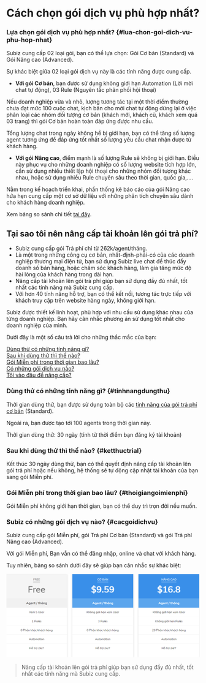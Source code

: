 # Cách chọn gói dịch vụ phù hợp nhất?

### Lựa chọn gói dịch vụ phù hợp nhất? {#lua-chon-goi-dich-vu-phu-hop-nhat}

Subiz cung cấp 02 loại gói, bạn có thể lựa chọn: Gói Cơ bản \(Standard\) và Gói Nâng cao \(Advanced\).

Sự khác biệt giữa 02 loại gói dịch vụ này là các tính năng được cung cấp.

* **Với gói Cơ bản**, bạn được sử dụng không giới hạn Automation \(Lời mời chat tự động\), 03 Rule \(Nguyên tắc phân phối hội thoại\)

Nếu doanh nghiệp vừa và nhỏ, lượng tương tác tại một thời điểm thường chưa đạt mức 100 cuộc chat, kịch bản cho mời chat tự động dừng lại ở việc phân loại các nhóm đối tượng cơ bản \(khách mới, khách cũ, khách xem quá 03 trang\) thì gói Cơ bản hoàn toàn đáp ứng được nhu cầu.

Tổng lượng chat trong ngày không hề bị giới hạn, bạn có thể tăng số lượng agent tương ứng để đáp ứng tốt nhất số lượng yêu cầu chat nhận được từ khách hàng.

* **Với gói Nâng cao**, điểm mạnh là số lượng Rule sẽ không bị giới hạn. Điều này phục vụ cho những doanh nghiệp có số lượng website tích hợp lớn, cần sử dụng nhiều thiết lập hội thoại cho những nhóm đối tượng khác nhau, hoặc sử dụng nhiều Rule chuyên sâu theo thời gian, quốc gia,....

Nằm trong kế hoạch triển khai, phần thống kê báo cáo của gói Nâng cao hứa hẹn cung cấp một cơ sở dữ liệu với những phân tích chuyên sâu dành cho khách hàng doanh nghiệp.

Xem bảng so sánh chi tiết [tại đây](http://subiz.com/vi/pricing.html#morestandard).

## Tại sao tôi nên nâng cấp tài khoản lên gói trả phí?

* Subiz cung cấp gói Trả phí chỉ từ 262k/agent/tháng.
* Là một trong những công cụ cơ bản, nhất-định-phải-có của các doanh nghiệp thương mại điện tử, bạn sử dụng Subiz live chat để thúc đẩy doanh số bán hàng, hoặc chăm sóc khách hàng, làm gia tăng mức độ hài lòng của khách hàng trong dài hạn.
* Nâng cấp tài khoản lên gói trả phí giúp bạn sử dụng đầy đủ nhất, tốt nhất các tính năng mà Subiz cung cấp.
* Với hơn 40 tính năng hỗ trợ, bạn có thể kết nối, tương tác trực tiếp với khách truy cập trên website hàng ngày, không giới hạn.

Subiz được thiết kế linh hoạt, phù hợp với nhu cầu sử dụng khác nhau của từng doanh nghiệp. Bạn hãy cân nhắc phương án sử dụng tốt nhất cho doanh nghiệp của mình.

Dưới đây là một số câu trả lời cho những thắc mắc của bạn:

[Dùng thử có những tính năng gì?](https://docs.subiz.com/tai-sao-toi-nen-nang-cap-tai-khoan-len-goi-tra-phi/#tinhnangdungthu)  
[Sau khi dùng thử thì thế nào?](https://docs.subiz.com/tai-sao-toi-nen-nang-cap-tai-khoan-len-goi-tra-phi/#ketthuctrial)  
[Gói Miễn phí trong thời gian bao lâu?](https://docs.subiz.com/tai-sao-toi-nen-nang-cap-tai-khoan-len-goi-tra-phi/#thoigiangoimienphi)  
[Có những gói dịch vụ nào?](https://docs.subiz.com/tai-sao-toi-nen-nang-cap-tai-khoan-len-goi-tra-phi/#cacgoidichvu)  
[Tôi vào đâu để nâng cấp?](https://docs.subiz.com/tai-sao-toi-nen-nang-cap-tai-khoan-len-goi-tra-phi/#nangcap)

### Dùng thử có những tính năng gì? {#tinhnangdungthu}

Thời gian dùng thử, bạn được sử dụng toàn bộ các [tính năng của gói trả phí cơ bản](https://subiz.com/vi/pricing.html#morestandard) \(Standard\).

Ngoài ra, bạn được tạo tới 100 agents trong thời gian này.

Thời gian dùng thử: 30 ngày \(tính từ thời điểm bạn đăng ký tài khoản\)

### Sau khi dùng thử thì thế nào? {#ketthuctrial}

Kết thúc 30 ngày dùng thử, bạn có thể quyết định nâng cấp tài khoản lên gói trả phí hoặc nếu không, hệ thống sẽ tự động cập nhật tài khoản của bạn sang gói Miễn phí.

### Gói Miễn phí trong thời gian bao lâu? {#thoigiangoimienphi}

Gói Miễn phí không giới hạn thời gian, bạn có thể duy trì trọn đời nếu muốn.

### Subiz có những gói dịch vụ nào? {#cacgoidichvu}

Subiz cung cấp gói Miễn phí, gói Trả phí Cơ bản \(Standard\) và gói Trả phí Nâng cao \(Advanced\).

Với gói Miễn phí, Bạn vẫn có thể đăng nhập, online và chat với khách hàng.

Tuy nhiên, bảng so sánh dưới đây sẽ giúp bạn cân nhắc sự khác biệt:

![](../../.gitbook/assets/image%20%285%29.png)

> Nâng cấp tài khoản lên gói trả phí giúp bạn sử dụng đầy đủ nhất, tốt nhất các tính năng mà Subiz cung cấp.



